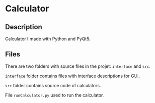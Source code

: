 # Calculator

## Description

Calculator I made with Python and PyQt5.

## Files

There are two folders with source files in the projet: `interface` and `src`.

`interface` folder contains files with interface descriptions for GUI.

`src` folder contains source code of calculators.

File `runCalculator.py` used to run the calculator.
